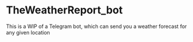 # TheWeatherReport_bot
This is a WIP of a Telegram bot, which can send you a weather forecast for any given location
